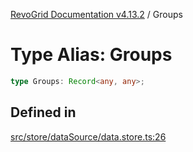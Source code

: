[RevoGrid Documentation v4.13.2](README.md) / Groups

# Type Alias: Groups

```ts
type Groups: Record<any, any>;
```

## Defined in

[src/store/dataSource/data.store.ts:26](https://github.com/revolist/revogrid/blob/4615a8613a8ac5464daeb17d7062361e3e3aa5d1/src/store/dataSource/data.store.ts#L26)
